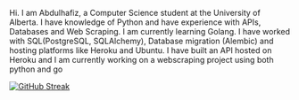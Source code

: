 Hi. I am Abdulhafiz, a Computer Science student at the University of Alberta. 
I have knowledge of Python and have experience with APIs, Databases and Web Scraping. I am currently learning Golang.
I have worked with SQL(PostgreSQL, SQLAlchemy), Database migration (Alembic) and hosting platforms like Heroku and Ubuntu. I have built an API hosted on Heroku and I am currently working on
a webscraping project using both python and go



[![GitHub Streak](https://streak-stats.demolab.com?user=haaffiiizzz&theme=highcontrast&hide_border=true)](https://git.io/streak-stats)
